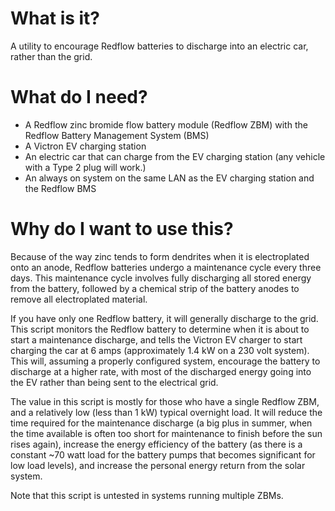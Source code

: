 # What is it?

A utility to encourage Redflow batteries to discharge into an electric car, rather than the grid.

# What do I need?

* A Redflow zinc bromide flow battery module (Redflow ZBM) with the Redflow Battery Management System (BMS)
* A Victron EV charging station
* An electric car that can charge from the EV charging station (any vehicle with a Type 2 plug will work.)
* An always on system on the same LAN as the EV charging station and the Redflow BMS

# Why do I want to use this?

Because of the way zinc tends to form dendrites when it is electroplated onto an anode, Redflow batteries undergo a maintenance cycle every three days. This maintenance cycle involves fully discharging all stored energy from the battery, followed by a chemical strip of the battery anodes to remove all electroplated material.

If you have only one Redflow battery, it will generally discharge to the grid. This script monitors the Redflow battery to determine when it is about to start a maintenance discharge, and tells the Victron EV charger to start charging the car at 6 amps (approximately 1.4 kW on a 230 volt system). This will, assuming a properly configured system, encourage the battery to discharge at a higher rate, with most of the discharged energy going into the EV rather than being sent to the electrical grid.

The value in this script is mostly for those who have a single Redflow ZBM, and a relatively low (less than 1 kW) typical overnight load. It will reduce the time required for the maintenance discharge (a big plus in summer, when the time available is often too short for maintenance to finish before the sun rises again), increase the energy efficiency of the battery (as there is a constant ~70 watt load for the battery pumps that becomes significant for low load levels), and increase the personal energy return from the solar system.

Note that this script is untested in systems running multiple ZBMs.
